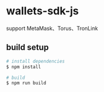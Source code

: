 # wallets-sdk-js

support MetaMask、Torus、TronLink

## build setup

```bash
# install dependencies
$ npm install

# build
$ npm run build
```
